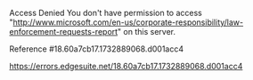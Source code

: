 Access Denied
You don't have permission to access "http://www.microsoft.com/en-us/corporate-responsibility/law-enforcement-requests-report" on this server.

Reference #18.60a7cb17.1732889068.d001acc4

https://errors.edgesuite.net/18.60a7cb17.1732889068.d001acc4